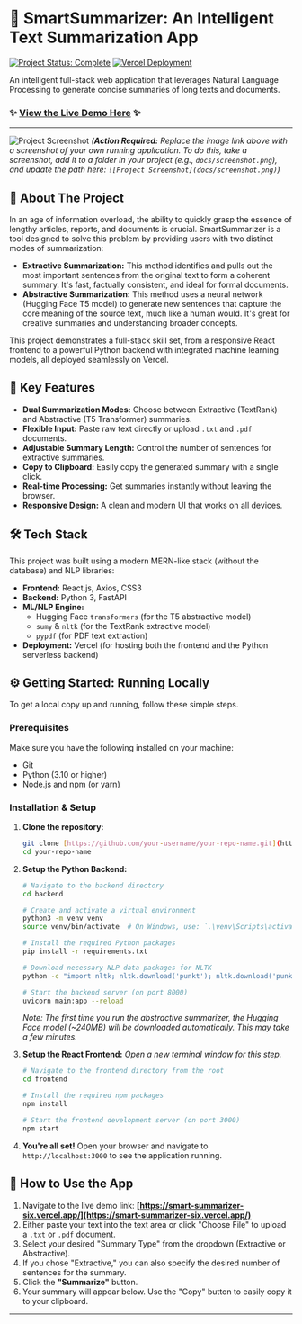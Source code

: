 # 🚀 SmartSummarizer: An Intelligent Text Summarization App

[![Project Status: Complete](https://img.shields.io/badge/status-complete-brightgreen.svg)](https://smart-summarizer-six.vercel.app/) [![Vercel Deployment](https://vercel.com/button)](https://smart-summarizer-six.vercel.app/)

An intelligent full-stack web application that leverages Natural Language Processing to generate concise summaries of long texts and documents.

### ✨ **[View the Live Demo Here](https://smart-summarizer-six.vercel.app/)** ✨

---

![Project Screenshot](https://i.imgur.com/kS5A4iW.png)
*(**Action Required:** Replace the image link above with a screenshot of your own running application. To do this, take a screenshot, add it to a folder in your project (e.g., `docs/screenshot.png`), and update the path here: `![Project Screenshot](docs/screenshot.png)`)*

## 📝 About The Project

In an age of information overload, the ability to quickly grasp the essence of lengthy articles, reports, and documents is crucial. SmartSummarizer is a tool designed to solve this problem by providing users with two distinct modes of summarization:

* **Extractive Summarization:** This method identifies and pulls out the most important sentences from the original text to form a coherent summary. It's fast, factually consistent, and ideal for formal documents.
* **Abstractive Summarization:** This method uses a neural network (Hugging Face T5 model) to generate new sentences that capture the core meaning of the source text, much like a human would. It's great for creative summaries and understanding broader concepts.

This project demonstrates a full-stack skill set, from a responsive React frontend to a powerful Python backend with integrated machine learning models, all deployed seamlessly on Vercel.

## 🌟 Key Features

* **Dual Summarization Modes:** Choose between Extractive (TextRank) and Abstractive (T5 Transformer) summaries.
* **Flexible Input:** Paste raw text directly or upload `.txt` and `.pdf` documents.
* **Adjustable Summary Length:** Control the number of sentences for extractive summaries.
* **Copy to Clipboard:** Easily copy the generated summary with a single click.
* **Real-time Processing:** Get summaries instantly without leaving the browser.
* **Responsive Design:** A clean and modern UI that works on all devices.

## 🛠️ Tech Stack

This project was built using a modern MERN-like stack (without the database) and NLP libraries:

* **Frontend:** React.js, Axios, CSS3
* **Backend:** Python 3, FastAPI
* **ML/NLP Engine:**
    * Hugging Face `transformers` (for the T5 abstractive model)
    * `sumy` & `nltk` (for the TextRank extractive model)
    * `pypdf` (for PDF text extraction)
* **Deployment:** Vercel (for hosting both the frontend and the Python serverless backend)

## ⚙️ Getting Started: Running Locally

To get a local copy up and running, follow these simple steps.

### Prerequisites

Make sure you have the following installed on your machine:
* Git
* Python (3.10 or higher)
* Node.js and npm (or yarn)

### Installation & Setup

1.  **Clone the repository:**
    ```sh
    git clone [https://github.com/your-username/your-repo-name.git](https://github.com/your-username/your-repo-name.git)
    cd your-repo-name
    ```

2.  **Setup the Python Backend:**
    ```sh
    # Navigate to the backend directory
    cd backend

    # Create and activate a virtual environment
    python3 -m venv venv
    source venv/bin/activate  # On Windows, use: `.\venv\Scripts\activate`

    # Install the required Python packages
    pip install -r requirements.txt

    # Download necessary NLP data packages for NLTK
    python -c "import nltk; nltk.download('punkt'); nltk.download('punkt_tab')"

    # Start the backend server (on port 8000)
    uvicorn main:app --reload
    ```
    *Note: The first time you run the abstractive summarizer, the Hugging Face model (~240MB) will be downloaded automatically. This may take a few minutes.*

3.  **Setup the React Frontend:**
    *Open a new terminal window for this step.*
    ```sh
    # Navigate to the frontend directory from the root
    cd frontend

    # Install the required npm packages
    npm install

    # Start the frontend development server (on port 3000)
    npm start
    ```

4.  **You're all set!** Open your browser and navigate to `http://localhost:3000` to see the application running.

## 🚀 How to Use the App

1.  Navigate to the live demo link: **[https://smart-summarizer-six.vercel.app/](https://smart-summarizer-six.vercel.app/)**
2.  Either paste your text into the text area or click "Choose File" to upload a `.txt` or `.pdf` document.
3.  Select your desired "Summary Type" from the dropdown (Extractive or Abstractive).
4.  If you chose "Extractive," you can also specify the desired number of sentences for the summary.
5.  Click the **"Summarize"** button.
6.  Your summary will appear below. Use the "Copy" button to easily copy it to your clipboard.

---